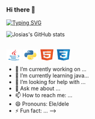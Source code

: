 ### Hi there 👋





[![Typing SVG](https://readme-typing-svg.herokuapp.com/?color=1E90FF&size=35&center=true&vCenter=true&width=1000&lines=Hello!+Welcome!+to+my+profile+;I'+m+Josias+Gentil;I'm+from+Sao+Tome+and+Principe;I'm+student+of+computer+Engineering;:%29)](https://git.io/typing-svg)

![Josias's GitHub stats](https://github-readme-stats.vercel.app/api?username=josias-gsd&show_icons=true&theme=radical)

<div style="display: inline_block"><br>
   <img align="center" alt="Josias-Python" height="30" width="40" src="https://raw.githubusercontent.com/devicons/devicon/master/icons/java/java-original.svg">
   <img align="center" alt="Josias-Python" height="30" width="40" src="https://raw.githubusercontent.com/devicons/devicon/master/icons/python/python-original.svg">
  <img align="center" alt="Josias-HTML" height="30" width="40" src="https://raw.githubusercontent.com/devicons/devicon/master/icons/html5/html5-original.svg">
  <img align="center" alt="Josias-CSS" height="30" width="40" src="https://raw.githubusercontent.com/devicons/devicon/master/icons/css3/css3-original.svg">
</div>



- 🔭 I’m currently working on ...
- 🌱 I’m currently learning java...
- 🤔 I’m looking for help with ...
- 💬 Ask me about ...
- 📫 How to reach me: ...
- 😄 Pronouns: Ele/dele
- ⚡ Fun fact: ...
-->
